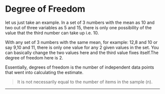 # Degree of Freedom

 let us just take an example. In a set of 3 numbers with the mean as 10 and two out of three variables as 5 and 15, there is only one possibility of the value that the third number can take up i.e. 10. 

With any set of 3 numbers with the same mean, for example: 12,8 and 10 or say 9,10 and 11, there is only one value for any 2 given values in the set. You can basically change the two values here and the third value fixes itself.The degree of freedom here is 2. 

Essentially, degrees of freedom is the number of independent data points that went into calculating the estimate. 

> It is not necessarily equal to the number of items in the sample (n).



------


